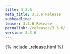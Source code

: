 ```yaml
---
title: 3.3.6
meta_title: 3.3.6 Release
subheadline: 
teaser: 3.3.6 Release
permalink: /releases/3.3.6/
version: 3.3.6
---
```


{% include _release.html %}
